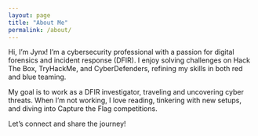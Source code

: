 ```yaml
---
layout: page
title: "About Me"
permalink: /about/
---
```


Hi, I’m Jynx! I’m a cybersecurity professional with a passion for digital forensics and incident response (DFIR). I enjoy solving challenges on Hack The Box, TryHackMe, and CyberDefenders, refining my skills in both red and blue teaming.

My goal is to work as a DFIR investigator, traveling and uncovering cyber threats. When I’m not working, I love reading, tinkering with new setups, and diving into Capture the Flag competitions.

Let’s connect and share the journey!